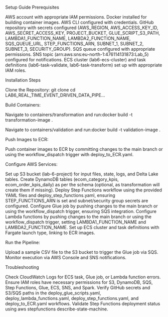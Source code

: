 Setup Guide
Prerequisites

AWS account with appropriate IAM permissions.
Docker installed for building container images.
AWS CLI configured with credentials.
GitHub repository with secrets configured (AWS_REGION, AWS_ACCESS_KEY_ID, AWS_SECRET_ACCESS_KEY, PROJECT_BUCKET, GLUE_SCRIPT_S3_PATH, LAMBDA1_FUNCTION_NAME, LAMBDA2_FUNCTION_NAME, SQS_QUEUE_URL, STEP_FUNCTIONS_ARN, SUBNET_1, SUBNET_2, SUBNET_3, SECURITY_GROUP).
SQS queue configured with appropriate permissions.
SNS topic (arn:aws:sns:eu-north-1:476114131873:Lab_5) configured for notifications.
ECS cluster (lab6-ecs-cluster) and task definitions (lab6-task-validate, lab6-task-transform) set up with appropriate IAM roles.

Installation Steps

Clone the Repository:
git clone <repository-url>
cd LAB6_REAL_TIME_EVENT_DRIVEN_DATA_PIPE...


Build Containers:

Navigate to containers/transformation and run:docker build -t transformation-image .


Navigate to containers/validation and run:docker build -t validation-image .




Push Images to ECR:

Push container images to ECR by committing changes to the main branch or using the workflow_dispatch trigger with deploy_to_ECR.yaml.


Configure AWS Services:

Set up S3 bucket (lab-6-project) for input files, state, logs, and Delta Lake tables.
Create DynamoDB tables (ecom_category_kpis, ecom_order_kpis_daily) as per the schema (optional, as transformation will create them if missing).
Deploy Step Functions workflow using the provided YAML files and deploy_step_functions.yaml, ensuring STEP_FUNCTIONS_ARN is set and subnet/security group secrets are configured.
Configure Glue job by pushing changes to the main branch or using the workflow_dispatch trigger, ensuring SQS integration.
Configure Lambda functions by pushing changes to the main branch or using the workflow_dispatch trigger, setting LAMBDA1_FUNCTION_NAME and LAMBDA2_FUNCTION_NAME.
Set up ECS cluster and task definitions with Fargate launch type, linking to ECR images.


Run the Pipeline:

Upload a sample CSV file to the S3 bucket to trigger the Glue job via SQS.
Monitor execution via AWS Console and SNS notifications.



Troubleshooting

Check CloudWatch Logs for ECS task, Glue job, or Lambda function errors.
Ensure IAM roles have necessary permissions for S3, DynamoDB, SQS, Step Functions, Glue, ECS, SNS, and Spark.
Verify GitHub secrets and S3/SQS paths in the deploy_glue_scripts.yaml, deploy_lambda_functions.yaml, deploy_step_functions.yaml, and deploy_to_ECR.yaml workflows.
Validate Step Functions deployment status using aws stepfunctions describe-state-machine.
